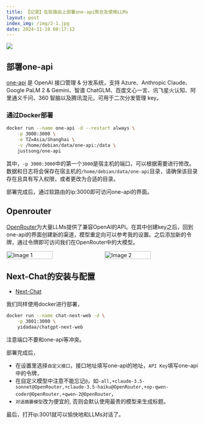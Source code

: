 ```yaml
---
title: 【记录】在软路由上部署one-api聚合及使用LLMs
layout: post
index_img: /img/2-1.jpg
date: 2024-11-18 00:17:12
---
```

![](/img/2-1.jpg)
## 部署one-api
[one-api](https://github.com/songquanpeng/one-api) 是 OpenAI 接口管理 & 分发系统，支持 Azure、Anthropic Claude、Google PaLM 2 & Gemini、智谱 ChatGLM、百度文心一言、讯飞星火认知、阿里通义千问、360 智脑以及腾讯混元，可用于二次分发管理 key。

### 通过Docker部署
```bash
docker run --name one-api -d --restart always \
    -p 3000:3000 \
    -e TZ=Asia/Shanghai \
    -v /home/debian/data/one-api:/data \
    justsong/one-api
```

其中，`-p 3000:3000`中的第一个`3000`是宿主机的端口，可以根据需要进行修改。数据和日志将会保存在宿主机的`/home/debian/data/one-api`目录，请确保该目录存在且具有写入权限，或者更改为合适的目录。

部署完成后，通过软路由的ip:3000即可访问one-api的界面。

## Openrouter
[OpenRouter](https://openrouter.ai)为大量LLMs提供了兼容OpenAI的API。在其中创建key之后，回到one-api的界面创建新的渠道，模型重定向可以参考我的设置。之后添加新的令牌，通过令牌即可访问我们在OpenRouter中的大模型。

<div style="display: flex; justify-content: space-between;">
    <img src="/img/2-2.jpg" alt="Image 1" style="width: 49%;">
    <img src="/img/2-3.jpg" alt="Image 2" style="width: 49%;">
</div>




## Next-Chat的安装与配置
- [Next-Chat](https://github.com/ChatGPTNextWeb/ChatGPT-Next-Web)

我们同样使用docker进行部署，

```bash
docker run --name chat-next-web -d \
    -p 3001:3000 \
    yidadaa/chatgpt-next-web
```
注意端口不要和one-api等冲突。

部署完成后，
- 在设置里选择`自定义接口`，接口地址填写one-api的地址，`API Key`填写one-api中的令牌，
- 在自定义模型中注意不能忘记`@`，如`-all,+claude-3.5-sonnet@OpenRouter,+claude-3.5-haiku@OpenRouter,+op-qwen-coder@OpenRouter,+qwen-2@OpenRouter`，
- `对话摘要模型`改为便宜的, 否则会默认使用最贵的模型来生成标题。

最后，打开ip:3001就可以愉快地和LLMs对话了。